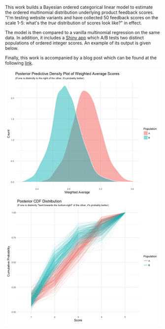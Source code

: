 This work builds a Bayesian ordered categorical linear model to estimate the ordered multinomial distribution underlying product feedback scores. "I'm testing website variants and have collected 50 feedback scores on the scale 1-5: what's the *true* distribution of scores look like?" in effect.

The model is then compared to a vanilla multinomial regression on the same data. In addition, it includes a [Shiny app](https://willwolf.shinyapps.io/ordered-categorical-a-b-test/) which A/B tests two distinct populations of ordered integer scores. An example of its output is given below.

Finally, this work is accompanied by a blog post which can be found at the following [link](http://wp.me/p4zXJT-hs).

<p align="center">
  <img src="figures/a_b_comparison_plot.jpg" alt="Shinyapps output example"/>
</p>
